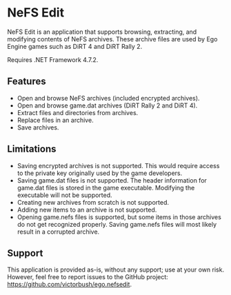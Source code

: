 # NeFS Edit

NeFS Edit is an application that supports browsing, extracting, and modifying contents of NeFS archives. These archive files are used by Ego Engine games such as DiRT 4 and DiRT Rally 2.

Requires .NET Framework 4.7.2.

## Features
- Open and browse NeFS archives (included encrypted archives).
- Open and browse game.dat archives (DiRT Rally 2 and DiRT 4).
- Extract files and directories from archives.
- Replace files in an archive.
- Save archives.

## Limitations
- Saving encrypted archives is not supported. This would require access to the private key originally used by the game developers.
- Saving game.dat files is not supported. The header information for game.dat files is stored in the game executable. Modifying the executable will not be supported.
- Creating new archives from scratch is not supported.
- Adding new items to an archive is not supported.
- Opening game.nefs files is supported, but some items in those archives do not get recognized properly. Saving game.nefs files will most likely result in a corrupted archive.

## Support

This application is provided as-is, without any support; use at your own risk. However, feel free to report issues to the GitHub project: https://github.com/victorbush/ego.nefsedit.